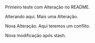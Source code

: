 Primeiro teste com Alteração no README.

Alterando aqui. 
Mais uma Alteração. 

Nova Alteração.
Aqui teremos um conflito. 

Nova modificação após stash. 